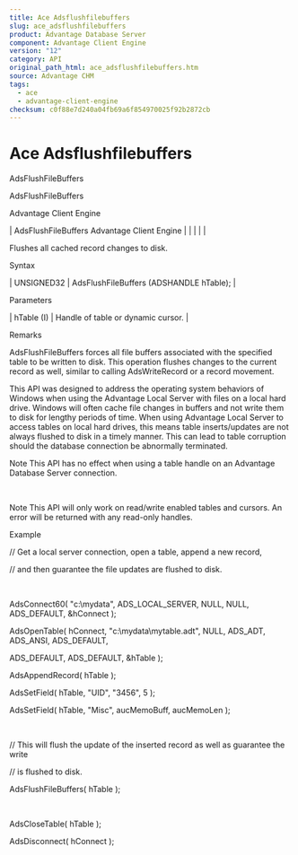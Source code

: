 ```yaml
---
title: Ace Adsflushfilebuffers
slug: ace_adsflushfilebuffers
product: Advantage Database Server
component: Advantage Client Engine
version: "12"
category: API
original_path_html: ace_adsflushfilebuffers.htm
source: Advantage CHM
tags:
  - ace
  - advantage-client-engine
checksum: c0f88e7d240a04fb69a6f854970025f92b2872cb
---
```


# Ace Adsflushfilebuffers

AdsFlushFileBuffers

AdsFlushFileBuffers

Advantage Client Engine

| AdsFlushFileBuffers  Advantage Client Engine |  |  |  |  |

Flushes all cached record changes to disk.

Syntax

| UNSIGNED32 | AdsFlushFileBuffers (ADSHANDLE hTable); |

Parameters

| hTable (I) | Handle of table or dynamic cursor. |

Remarks

AdsFlushFileBuffers forces all file buffers associated with the specified table to be written to disk. This operation flushes changes to the current record as well, similar to calling AdsWriteRecord or a record movement.

This API was designed to address the operating system behaviors of Windows when using the Advantage Local Server with files on a local hard drive. Windows will often cache file changes in buffers and not write them to disk for lengthy periods of time. When using Advantage Local Server to access tables on local hard drives, this means table inserts/updates are not always flushed to disk in a timely manner. This can lead to table corruption should the database connection be abnormally terminated.

Note This API has no effect when using a table handle on an Advantage Database Server connection.

 

Note This API will only work on read/write enabled tables and cursors. An error will be returned with any read-only handles.

Example

// Get a local server connection, open a table, append a new record,

// and then guarantee the file updates are flushed to disk.

 

AdsConnect60( "c:\\mydata", ADS\_LOCAL\_SERVER, NULL, NULL, ADS\_DEFAULT, &hConnect );

AdsOpenTable( hConnect, "c:\\mydata\\mytable.adt", NULL, ADS\_ADT, ADS\_ANSI, ADS\_DEFAULT,

ADS\_DEFAULT, ADS\_DEFAULT, &hTable );

AdsAppendRecord( hTable );

AdsSetField( hTable, "UID", "3456", 5 );

AdsSetField( hTable, "Misc", aucMemoBuff, aucMemoLen );

 

// This will flush the update of the inserted record as well as guarantee the write

// is flushed to disk.

AdsFlushFileBuffers( hTable );

 

AdsCloseTable( hTable );

AdsDisconnect( hConnect );
